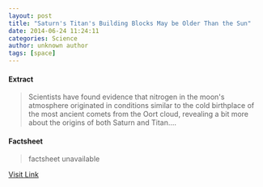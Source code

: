 ```yaml
---
layout: post
title: "Saturn's Titan's Building Blocks May be Older Than the Sun"
date: 2014-06-24 11:24:11
categories: Science
author: unknown author
tags: [space]
---
```



#### Extract
>Scientists have found evidence that nitrogen in the moon's atmosphere originated in conditions similar to the cold birthplace of the most ancient comets from the Oort cloud, revealing a bit more about the origins of both Saturn and Titan....

#### Factsheet
>factsheet unavailable

[Visit Link](http://www.scienceworldreport.com/articles/15624/20140624/saturns-titans-building-blocks-older-sun.htm)


